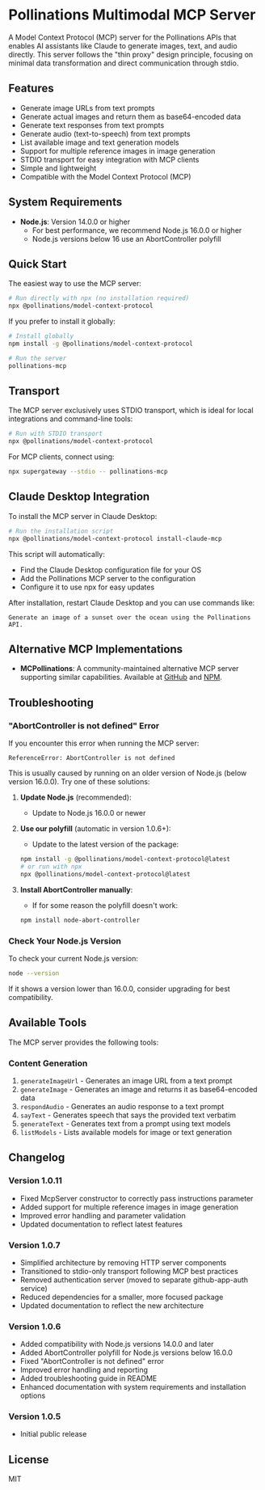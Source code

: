 # Pollinations Multimodal MCP Server

A Model Context Protocol (MCP) server for the Pollinations APIs that enables AI assistants like Claude to generate images, text, and audio directly. This server follows the "thin proxy" design principle, focusing on minimal data transformation and direct communication through stdio.

## Features

- Generate image URLs from text prompts
- Generate actual images and return them as base64-encoded data
- Generate text responses from text prompts
- Generate audio (text-to-speech) from text prompts
- List available image and text generation models
- Support for multiple reference images in image generation
- STDIO transport for easy integration with MCP clients
- Simple and lightweight
- Compatible with the Model Context Protocol (MCP)

## System Requirements

- **Node.js**: Version 14.0.0 or higher
  - For best performance, we recommend Node.js 16.0.0 or higher
  - Node.js versions below 16 use an AbortController polyfill

## Quick Start

The easiest way to use the MCP server:

```bash
# Run directly with npx (no installation required)
npx @pollinations/model-context-protocol
```

If you prefer to install it globally:

```bash
# Install globally
npm install -g @pollinations/model-context-protocol

# Run the server
pollinations-mcp
```

## Transport

The MCP server exclusively uses STDIO transport, which is ideal for local integrations and command-line tools:

```bash
# Run with STDIO transport
npx @pollinations/model-context-protocol
```

For MCP clients, connect using:

```bash
npx supergateway --stdio -- pollinations-mcp
```

## Claude Desktop Integration

To install the MCP server in Claude Desktop:

```bash
# Run the installation script
npx @pollinations/model-context-protocol install-claude-mcp
```

This script will automatically:
- Find the Claude Desktop configuration file for your OS
- Add the Pollinations MCP server to the configuration
- Configure it to use npx for easy updates

After installation, restart Claude Desktop and you can use commands like:
```
Generate an image of a sunset over the ocean using the Pollinations API.
```

## Alternative MCP Implementations

- **MCPollinations**: A community-maintained alternative MCP server supporting similar capabilities. Available at [GitHub](https://github.com/pinkpixel-dev/MCPollinations) and [NPM](https://www.npmjs.com/package/@pinkpixel/mcpollinations).

## Troubleshooting

### "AbortController is not defined" Error

If you encounter this error when running the MCP server:

```
ReferenceError: AbortController is not defined
```

This is usually caused by running on an older version of Node.js (below version 16.0.0). Try one of these solutions:

1. **Update Node.js** (recommended):
   - Update to Node.js 16.0.0 or newer

2. **Use our polyfill** (automatic in version 1.0.6+):
   - Update to the latest version of the package:
   ```bash
   npm install -g @pollinations/model-context-protocol@latest
   # or run with npx
   npx @pollinations/model-context-protocol@latest
   ```

3. **Install AbortController manually**:
   - If for some reason the polyfill doesn't work:
   ```bash
   npm install node-abort-controller
   ```

### Check Your Node.js Version

To check your current Node.js version:

```bash
node --version
```

If it shows a version lower than 16.0.0, consider upgrading for best compatibility.

## Available Tools

The MCP server provides the following tools:

### Content Generation

1. `generateImageUrl` - Generates an image URL from a text prompt
2. `generateImage` - Generates an image and returns it as base64-encoded data
3. `respondAudio` - Generates an audio response to a text prompt
4. `sayText` - Generates speech that says the provided text verbatim
5. `generateText` - Generates text from a prompt using text models
6. `listModels` - Lists available models for image or text generation

## Changelog

### Version 1.0.11
- Fixed McpServer constructor to correctly pass instructions parameter
- Added support for multiple reference images in image generation
- Improved error handling and parameter validation
- Updated documentation to reflect latest features

### Version 1.0.7
- Simplified architecture by removing HTTP server components
- Transitioned to stdio-only transport following MCP best practices
- Removed authentication server (moved to separate github-app-auth service)
- Reduced dependencies for a smaller, more focused package
- Updated documentation to reflect the new architecture

### Version 1.0.6
- Added compatibility with Node.js versions 14.0.0 and later
- Added AbortController polyfill for Node.js versions below 16.0.0
- Fixed "AbortController is not defined" error
- Improved error handling and reporting
- Added troubleshooting guide in README
- Enhanced documentation with system requirements and installation options

### Version 1.0.5
- Initial public release

## License

MIT